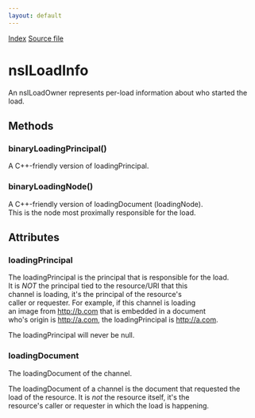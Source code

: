 ```yaml
---
layout: default
---
```

<div id='links'><a href="../index.html">Index</a>
<a href="http://dxr.mozilla.org/mozilla-central/source/docshell/base/nsILoadInfo.idl">Source file</a>
</div>

# nsILoadInfo #
  
An nsILoadOwner represents per-load information about who started the load.  
  

## Methods ##

### binaryLoadingPrincipal() ###
  
A C++-friendly version of loadingPrincipal.  
  

### binaryLoadingNode() ###
  
A C++-friendly version of loadingDocument (loadingNode).  
This is the node most proximally responsible for the load.  
  

## Attributes ##

### loadingPrincipal ###
  
The loadingPrincipal is the principal that is responsible for the load.  
It is *NOT* the principal tied to the resource/URI that this  
channel is loading, it's the principal of the resource's  
caller or requester. For example, if this channel is loading  
an image from http://b.com that is embedded in a document  
who's origin is http://a.com, the loadingPrincipal is http://a.com.  
  
The loadingPrincipal will never be null.  
  

### loadingDocument ###
  
The loadingDocument of the channel.  
  
The loadingDocument of a channel is the document that requested the  
load of the resource. It is *not* the resource itself, it's the  
resource's caller or requester in which the load is happening.  
  
<script> example: Assume a document who's origin is http://a.com embeds  
a script from http://b.com. The loadingDocument for the channel  
associated with the http://b.com script load is the document with origin  
http://a.com  
  
<iframe> example: Assume a document with origin http://a.com embeds  
<iframe src="http://b.com">. The loadingDocument for the channel associated  
with the http://b.com network request is the document who's origin is  
http://a.com. Now assume the iframe to http://b.com then further embeds  
<script src="http://c.com">. The loadingDocument for the channel associated  
with the http://c.com network request is the iframe with origin http://b.com.  
  
Warning: The loadingDocument can be null!  
  

### securityFlags ###
  
The securityFlags of that channel.  
  

### forceInheritPrincipal ###
  
If forceInheritPrincipal is true, the data coming from the channel should  
use loadingPrincipal for its principal, even when the data is loaded over  
http:// or another protocol that would normally use a URI-based principal.  
This attribute will never be true when loadingSandboxed is true.  
  

### loadingSandboxed ###
  
If loadingSandboxed is true, the data coming from the channel is  
being loaded sandboxed, so it should have a nonce origin and  
hence should use a NullPrincipal.  
  

### contentPolicyType ###
  
The contentPolicyType of the channel, used for security checks  
like Mixed Content Blocking and Content Security Policy.  
  

## Constants ##

### SEC_NORMAL ###
  
No special security flags:  
  

### SEC_FORCE_INHERIT_PRINCIPAL ###
  
Force inheriting of the Principal. The resulting resource will use the  
principal of the document which is doing the load. Setting this flag  
will cause GetChannelResultPrincipal to return the same principal as  
the loading principal that's passed in when creating the channel.  
  
This will happen independently of the scheme of the URI that the  
channel is loading.  
  
So if the loading document comes from "http://a.com/", and the channel  
is loading the URI "http://b.com/whatever", GetChannelResultPrincipal  
will return a principal from "http://a.com/".  
  
This flag can not be used together with SEC_SANDBOXED.  
  

### SEC_SANDBOXED ###
  
Sandbox the load. The resulting resource will use a freshly created  
null principal. So GetChannelResultPrincipal will always return a  
null principal whenever this flag is set.  
  
This will happen independently of the scheme of the URI that the  
channel is loading.  
  
This flag can not be used together with SEC_FORCE_INHERIT_PRINCIPAL.  
  
